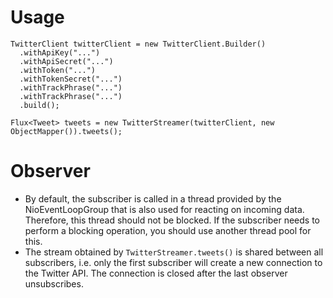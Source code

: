 # Usage

```
TwitterClient twitterClient = new TwitterClient.Builder()
  .withApiKey("...")
  .withApiSecret("...")
  .withToken("...")
  .withTokenSecret("...")
  .withTrackPhrase("...")
  .withTrackPhrase("...")
  .build();

Flux<Tweet> tweets = new TwitterStreamer(twitterClient, new ObjectMapper()).tweets();
```
# Observer

* By default, the subscriber is called in a thread provided by the NioEventLoopGroup that is also used for reacting on incoming data. Therefore, this thread should not be blocked. If the subscriber needs to perform a blocking operation, you should use another thread pool for this.
* The stream obtained by `TwitterStreamer.tweets()` is shared between all subscribers, i.e. only the first subscriber will create a new connection to the Twitter API. The connection is closed after the last observer unsubscribes.
